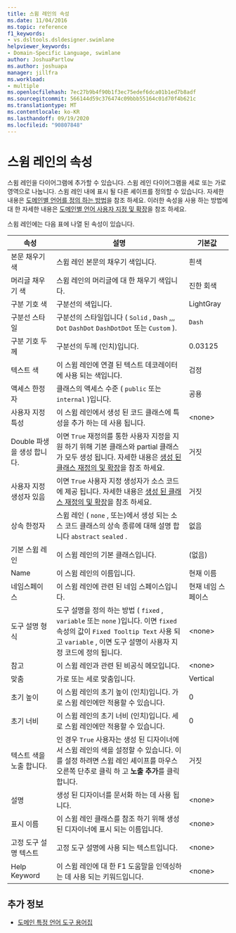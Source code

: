 ```yaml
---
title: 스윔 레인의 속성
ms.date: 11/04/2016
ms.topic: reference
f1_keywords:
- vs.dsltools.dsldesigner.swimlane
helpviewer_keywords:
- Domain-Specific Language, swimlane
author: JoshuaPartlow
ms.author: joshuapa
manager: jillfra
ms.workload:
- multiple
ms.openlocfilehash: 7ec27b9b4f90b1f3ec75edef6dca01b1ed7b8adf
ms.sourcegitcommit: 566144d59c376474c09bbb55164c01d70f4b621c
ms.translationtype: MT
ms.contentlocale: ko-KR
ms.lasthandoff: 09/19/2020
ms.locfileid: "90807848"
---
```

# <a name="properties-of-swimlanes"></a>스윔 레인의 속성
스윔 레인을 다이어그램에 추가할 수 있습니다. 스윔 레인 다이어그램을 세로 또는 가로 영역으로 나눕니다. 스윔 레인 내에 표시 될 다른 셰이프를 정의할 수 있습니다. 자세한 내용은 [도메인별 언어를 정의 하는 방법](../modeling/how-to-define-a-domain-specific-language.md)을 참조 하세요. 이러한 속성을 사용 하는 방법에 대 한 자세한 내용은 [도메인별 언어 사용자 지정 및 확장](../modeling/customizing-and-extending-a-domain-specific-language.md)을 참조 하세요.

 스윔 레인에는 다음 표에 나열 된 속성이 있습니다.

|속성|설명|기본값|
|-|-|-|
|본문 채우기 색|스윔 레인 본문의 채우기 색입니다.|흰색|
|머리글 채우기 색|스윔 레인의 머리글에 대 한 채우기 색입니다.|진한 회색|
|구분 기호 색|구분선의 색입니다.|LightGray|
|구분선 스타일|구분선의 스타일입니다 ( `Solid` , `Dash` ,,, `Dot` `DashDot` `DashDotDot` 또는 `Custom` ).|`Dash`|
|구분 기호 두께|구분선의 두께 (인치)입니다.|0.03125|
|텍스트 색|이 스윔 레인에 연결 된 텍스트 데코레이터에 사용 되는 색입니다.|검정|
|액세스 한정자|클래스의 액세스 수준 ( `public` 또는 `internal` )입니다.|공용|
|사용자 지정 특성|이 스윔 레인에서 생성 된 코드 클래스에 특성을 추가 하는 데 사용 됩니다.|\<none>|
|Double 파생을 생성 합니다.|이면 `True` 재정의를 통한 사용자 지정을 지원 하기 위해 기본 클래스와 partial 클래스가 모두 생성 됩니다. 자세한 내용은 [생성 된 클래스 재정의 및 확장](../modeling/overriding-and-extending-the-generated-classes.md)을 참조 하세요.|거짓|
|사용자 지정 생성자 있음|이면 `True` 사용자 지정 생성자가 소스 코드에 제공 됩니다. 자세한 내용은 [생성 된 클래스 재정의 및 확장](../modeling/overriding-and-extending-the-generated-classes.md)을 참조 하세요.|거짓|
|상속 한정자|스윔 레인 ( `none` , 또는)에서 생성 되는 소스 코드 클래스의 상속 종류에 대해 설명 합니다 `abstract` `sealed` .|없음|
|기본 스윔 레인|이 스윔 레인의 기본 클래스입니다.|(없음)|
|Name|이 스윔 레인의 이름입니다.|현재 이름|
|네임스페이스|이 스윔 레인에 관련 된 네임 스페이스입니다.|현재 네임 스페이스|
|도구 설명 형식|도구 설명을 정의 하는 방법 ( `fixed` , `variable` 또는 `none` )입니다. 이면 `fixed` 속성의 값이 `Fixed Tooltip Text` 사용 되 고 `variable` , 이면 도구 설명이 사용자 지정 코드에 정의 됩니다.|\<none>|
|참고|이 스윔 레인과 관련 된 비공식 메모입니다.|\<none>|
|맞춤|가로 또는 세로 맞춤입니다.|Vertical|
|초기 높이|이 스윔 레인의 초기 높이 (인치)입니다. 가로 스윔 레인에만 적용할 수 있습니다.|0|
|초기 너비|이 스윔 레인의 초기 너비 (인치)입니다. 세로 스윔 레인에만 적용할 수 있습니다.|0|
|텍스트 색을 노출 합니다.|인 경우 `True` 사용자는 생성 된 디자이너에서 스윔 레인의 색을 설정할 수 있습니다. 이를 설정 하려면 스윔 레인 셰이프를 마우스 오른쪽 단추로 클릭 하 고 **노출 추가**를 클릭 합니다.|거짓|
|설명|생성 된 디자이너를 문서화 하는 데 사용 됩니다.|\<none>|
|표시 이름|이 스윔 레인 클래스를 참조 하기 위해 생성 된 디자이너에 표시 되는 이름입니다.|\<none>|
|고정 도구 설명 텍스트|고정 도구 설명에 사용 되는 텍스트입니다.|\<none>|
|Help Keyword|이 스윔 레인에 대 한 F1 도움말을 인덱싱하는 데 사용 되는 키워드입니다.|\<none>|

## <a name="see-also"></a>추가 정보

- [도메인 특정 언어 도구 용어집](/previous-versions/bb126564(v=vs.100))